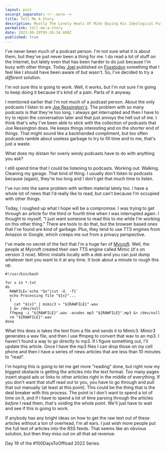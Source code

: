 ```yaml
---
layout: post
excerpt_separator: <!--more-->
title: Tell Me A Story
description: Mostly The Lonely Howls Of Mike Baying His Ideological Purity At The Moon
permalink: tell-me-a-story
date: 2022-09-29T05:26:34.608Z
published: true
---
```


I've never been much of a podcast person. I'm not sure what it is about them, but they've just never been a thing for me. I do read a lot of stuff on the Internet, but lately even that has been harder to do just because I'm busy with other things. Today [Joel](https://fosstodon.org/@joel) published on [Fosstodon](https://fosstodon.org) something that I feel like I should have been aware of but wasn't. So, I've decided to try a _different_ solution.

<!--more-->

I'm not sure this is going to work. Well, it works, but I'm not sure I'm going to keep doing it because it's kind of a pain. Parts of it anyway.

I mentioned earlier that I'm not much of a podcast person. About the only podcasts I listen to are [Joe Ressington's](https://joeress.com). The problem with so many podcasts is that they're too long. I always get interrupted and then I have to try to rejoin the conversation later and that just annoys the hell out of me. I think that's why I've been able to stick with the collection of podcasts that Joe Ressington does. He keeps things interesting and on the shorter end of things. That might sound like a backhanded compliment, but too often podcasts ramble about useless garbage to try to fill time and to me, that's just a waste.

What does my distain for overly windy podcasts have to do with anything you ask?

I still spend time that I could be listening to podcasts. Working out. Walking. Cleaning my garage. That kind of thing. I usually don't listen to podcasts because (again), they're too long and I don't get that much time to listen.

I've run into the same problem with written material lately too. I have a whole lot of news that I'd really like to read, but can't because I'm occupied with other things.

Today, I roughed up what I hope will be a compromise. I was trying to get through an article for the third or fourth time when I was interrupted again. I thought to myself, "I just want someone to read this to me while I'm working on this other thing." There are tools to do that, but the browser based ones that I've found are kind of garbage. Plus, they tend to use TTS engines from Amazon or Google, which creeps me out from a privacy perspective. 

I've made no secret of the fact that I'm a huge fan of [Mycroft](https://mycroft.ai). Well, the people at Mycroft created their own TTS engine called Mimic (it's on version 3 now). Mimic installs locally with a deb and you can just dump whatever text you want to it at any time. It took about a minute to rough this up.

```
#!/usr/bin/bash

for x in *.txt
do
  RAWFILE=`echo "$x"|cut -d. -f1`
  echo Processing file "${x}"...
  {
    cat "${x}" | mimic3 > "${RAWFILE}".wav
  } &> /dev/null
  ffmpeg -i "${RAWFILE}".wav -acodec mp3 "${RAWFILE}".mp3 &> /dev/null
  rm "${RAWFILE}".wav
done
```
What this does is takes the text from a file and sends it to Mimic3. Mimic3 generates a wav file, and then I use ffmpeg to convert that wav to an mp3. I haven't found a way to go directly to mp3. If I figure something out, I'll update this article. Once I have the mp3 files I can drop those on my cell phone and then I have a series of news articles that are less than 10 minutes to "read".

I'm hoping this is going to let me get more "reading" done, but right now my biggest obstacle is getting the articles into the text format. Too many pages insert stupid ads or links to other articles right in the middle of everything. If you don't want that stuff read out to you, you have to go through and pull that out manually (at least at this point). This could be the thing that is the deal breaker with this process. The point is I don't want to spend a lot of time on it, and if I have to spend a lot of time parsing through the articles _before_ I read them, that's voiding the whole point. We'll just have to wait and see if this is going to work.

If anybody has any bright ideas on how to get the raw text out of these articles without a ton of overhead, I'm all ears. I just wish more people put the full text of articles into the RSS feeds. That seems like an obvious solution, but then they miss out on all that ad revenue.

Day 19 of the #100DaysToOffload 2022 Series.
